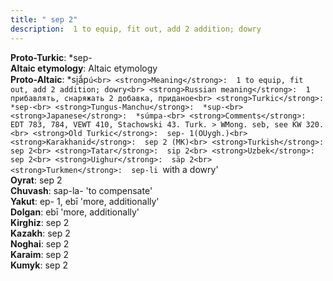```yaml
---
title: " sep 2"
description:  1 to equip, fit out, add 2 addition; dowry
---
```


<strong>Proto-Turkic</strong>:  *sep-<br>
<strong>Altaic etymology</strong>:  Altaic etymology<br>
<strong> Proto-Altaic</strong>:  *si̯ắp`ú<br>
<strong>Meaning</strong>:  1 to equip, fit out, add 2 addition; dowry<br>
<strong>Russian meaning</strong>:  1 прибавлять, снаряжать 2 добавка, приданое<br>
<strong>Turkic</strong>:  *sep-<br>
<strong>Tungus-Manchu</strong>:  *sup-<br>
<strong>Japanese</strong>:  *súmpa-<br>
<strong>Comments</strong>:  EDT 783, 784, VEWT 410, Stachowski 43. Turk. > WMong. seb, see KW 320.<br>
<strong>Old Turkic</strong>:  sep- 1(OUygh.)<br>
<strong>Karakhanid</strong>:  sep 2 (MK)<br>
<strong>Turkish</strong>:  sep 2<br>
<strong>Tatar</strong>:  sip 2<br>
<strong>Uzbek</strong>:  sep 2<br>
<strong>Uighur</strong>:  säp 2<br>
<strong>Turkmen</strong>:  sep-li `with a dowry'<br>
<strong>Oyrat</strong>:  sep 2<br>
<strong>Chuvash</strong>:  sap-la- 'to compensate'<br>
<strong>Yakut</strong>:  ep- 1, ebī 'more, additionally'<br>
<strong>Dolgan</strong>:  ebī 'more, additionally'<br>
<strong>Kirghiz</strong>:  sep 2<br>
<strong>Kazakh</strong>:  sep 2<br>
<strong>Noghai</strong>:  sep 2<br>
<strong>Karaim</strong>:  sep 2<br>
<strong>Kumyk</strong>:  sep 2<br>


